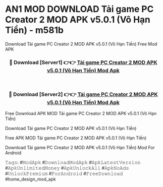 # AN1 MOD DOWNLOAD Tải game PC Creator 2 MOD APK v5.0.1 (Vô Hạn Tiền) - m581b
Download Tải game PC Creator 2 MOD APK v5.0.1 (Vô Hạn Tiền) Free Mod APK

<div align="center">
<h3>🔴 Download [Server1] 👉👉 <a href="https://apk-comot.site?title=Tải_game_PC_Creator_2_MOD_APK_v5.0.1_(Vô_Hạn_Tiền)">Tải game PC Creator 2 MOD APK v5.0.1 (Vô Hạn Tiền) Mod Apk</a></h3><br>

<h3>🔴 Download [Server2] 👉👉 <a href="https://apk-comot.site?title=Tải_game_PC_Creator_2_MOD_APK_v5.0.1_(Vô_Hạn_Tiền)">Tải game PC Creator 2 MOD APK v5.0.1 (Vô Hạn Tiền) Mod Apk</a></h3>
</div>


Free Download APK MOD Tải game PC Creator 2 MOD APK v5.0.1 (Vô Hạn Tiền)

Download Tải game PC Creator 2 MOD APK v5.0.1 (Vô Hạn Tiền) 

Free APK MOD Tải game PC Creator 2 MOD APK v5.0.1 (Vô Hạn Tiền) 

Download Tải game PC Creator 2 MOD APK v5.0.1 (Vô Hạn Tiền) Mod For Android

𝚃𝚊𝚐𝚜: #𝙼𝚘𝚍𝙰𝚙𝚔 #𝙳𝚘𝚠𝚗𝚕𝚘𝚊𝚍𝙼𝚘𝚍𝙰𝚙𝚔 #𝙰𝚙𝚔𝙻𝚊𝚝𝚎𝚜𝚝𝚅𝚎𝚛𝚜𝚒𝚘𝚗 #𝙰𝚙𝚔𝚄𝚗𝚕𝚒𝚖𝚒𝚝𝚎𝚍𝙼𝚘𝚗𝚎𝚢 #𝙰𝚙𝚔𝚄𝚗𝚕𝚘𝚌𝚔𝙰𝚕𝚕 #𝙰𝚙𝚔𝙽𝚘𝙰𝚍𝚜 #𝚄𝚗𝚕𝚘𝚌𝚔𝙿𝚛𝚎𝚖𝚒𝚞𝚖 #𝙵𝚘𝚛𝙰𝚗𝚍𝚛𝚘𝚒𝚍 #𝙵𝚛𝚎𝚎𝙳𝚘𝚠𝚗𝚕𝚘𝚊𝚍 #home_design_mod_apk